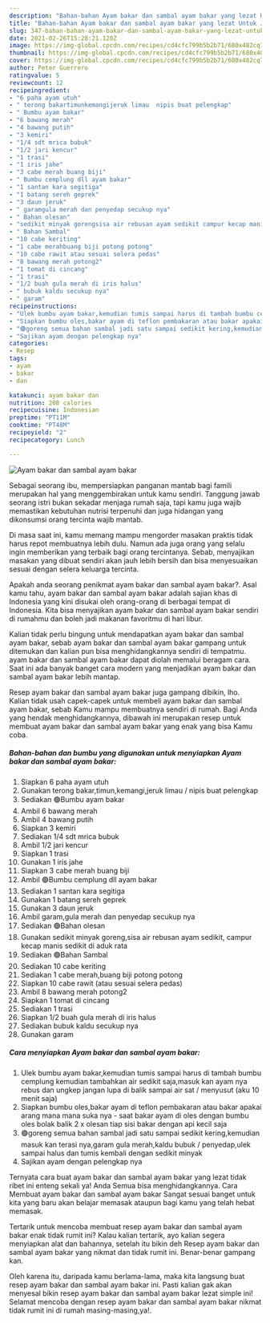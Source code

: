 ```yaml
---
description: "Bahan-bahan Ayam bakar dan sambal ayam bakar yang lezat Untuk Jualan"
title: "Bahan-bahan Ayam bakar dan sambal ayam bakar yang lezat Untuk Jualan"
slug: 347-bahan-bahan-ayam-bakar-dan-sambal-ayam-bakar-yang-lezat-untuk-jualan
date: 2021-02-26T15:28:21.120Z
image: https://img-global.cpcdn.com/recipes/cd4cfc799b5b2b71/680x482cq70/ayam-bakar-dan-sambal-ayam-bakar-foto-resep-utama.jpg
thumbnail: https://img-global.cpcdn.com/recipes/cd4cfc799b5b2b71/680x482cq70/ayam-bakar-dan-sambal-ayam-bakar-foto-resep-utama.jpg
cover: https://img-global.cpcdn.com/recipes/cd4cfc799b5b2b71/680x482cq70/ayam-bakar-dan-sambal-ayam-bakar-foto-resep-utama.jpg
author: Peter Guerrero
ratingvalue: 5
reviewcount: 12
recipeingredient:
- "6 paha ayam utuh"
- " terong bakartimunkemangijeruk limau  nipis buat pelengkap"
- " Bumbu ayam bakar"
- "6 bawang merah"
- "4 bawang putih"
- "3 kemiri"
- "1/4 sdt mrica bubuk"
- "1/2 jari kencur"
- "1 trasi"
- "1 iris jahe"
- "3 cabe merah buang biji"
- " Bumbu cemplung dll ayam bakar"
- "1 santan kara segitiga"
- "1 batang sereh geprek"
- "3 daun jeruk"
- " garamgula merah dan penyedap secukup nya"
- " Bahan olesan"
- "sedikit minyak gorengsisa air rebusan ayam sedikit campur kecap manis sedikit di aduk rata"
- " Bahan Sambal"
- "10 cabe keriting"
- "1 cabe merahbuang biji potong potong"
- "10 cabe rawit atau sesuai selera pedas"
- "8 bawang merah potong2"
- "1 tomat di cincang"
- "1 trasi"
- "1/2 buah gula merah di iris halus"
- " bubuk kaldu secukup nya"
- " garam"
recipeinstructions:
- "Ulek bumbu ayam bakar,kemudian tumis sampai harus di tambah bumbu cemplung kemudian tambahkan air sedikit saja,masuk kan ayam nya rebus dan ungkep jangan lupa di balik sampai air sat / menyusut (aku 10 menit saja)"
- "Siapkan bumbu oles,bakar ayam di teflon pembakaran atau bakar apakai arang mana mana suka nya  saat bakar ayam di oles dengan bumbu oles bolak balik 2 x olesan tiap sisi bakar dengan api kecil saja"
- "🟢goreng semua bahan sambal jadi satu sampai sedikit kering,kemudian masuk kan terasi nya,garam gula merah,kaldu bubuk / penyedap,ulek sampai halus dan tumis kembali dengan sedikit minyak"
- "Sajikan ayam dengan pelengkap nya"
categories:
- Resep
tags:
- ayam
- bakar
- dan

katakunci: ayam bakar dan 
nutrition: 208 calories
recipecuisine: Indonesian
preptime: "PT11M"
cooktime: "PT48M"
recipeyield: "2"
recipecategory: Lunch

---
```



![Ayam bakar dan sambal ayam bakar](https://img-global.cpcdn.com/recipes/cd4cfc799b5b2b71/680x482cq70/ayam-bakar-dan-sambal-ayam-bakar-foto-resep-utama.jpg)

Sebagai seorang ibu, mempersiapkan panganan mantab bagi famili merupakan hal yang menggembirakan untuk kamu sendiri. Tanggung jawab seorang istri bukan sekadar menjaga rumah saja, tapi kamu juga wajib memastikan kebutuhan nutrisi terpenuhi dan juga hidangan yang dikonsumsi orang tercinta wajib mantab.

Di masa  saat ini, kamu memang mampu mengorder masakan praktis tidak harus repot membuatnya lebih dulu. Namun ada juga orang yang selalu ingin memberikan yang terbaik bagi orang tercintanya. Sebab, menyajikan masakan yang dibuat sendiri akan jauh lebih bersih dan bisa menyesuaikan sesuai dengan selera keluarga tercinta. 



Apakah anda seorang penikmat ayam bakar dan sambal ayam bakar?. Asal kamu tahu, ayam bakar dan sambal ayam bakar adalah sajian khas di Indonesia yang kini disukai oleh orang-orang di berbagai tempat di Indonesia. Kita bisa menyajikan ayam bakar dan sambal ayam bakar sendiri di rumahmu dan boleh jadi makanan favoritmu di hari libur.

Kalian tidak perlu bingung untuk mendapatkan ayam bakar dan sambal ayam bakar, sebab ayam bakar dan sambal ayam bakar gampang untuk ditemukan dan kalian pun bisa menghidangkannya sendiri di tempatmu. ayam bakar dan sambal ayam bakar dapat diolah memalui beragam cara. Saat ini ada banyak banget cara modern yang menjadikan ayam bakar dan sambal ayam bakar lebih mantap.

Resep ayam bakar dan sambal ayam bakar juga gampang dibikin, lho. Kalian tidak usah capek-capek untuk membeli ayam bakar dan sambal ayam bakar, sebab Kamu mampu membuatnya sendiri di rumah. Bagi Anda yang hendak menghidangkannya, dibawah ini merupakan resep untuk membuat ayam bakar dan sambal ayam bakar yang enak yang bisa Kamu coba.

<!--inarticleads1-->

##### Bahan-bahan dan bumbu yang digunakan untuk menyiapkan Ayam bakar dan sambal ayam bakar:

1. Siapkan 6 paha ayam utuh
1. Gunakan  terong bakar,timun,kemangi,jeruk limau / nipis buat pelengkap
1. Sediakan  🟢Bumbu ayam bakar
1. Ambil 6 bawang merah
1. Ambil 4 bawang putih
1. Siapkan 3 kemiri
1. Sediakan 1/4 sdt mrica bubuk
1. Ambil 1/2 jari kencur
1. Siapkan 1 trasi
1. Gunakan 1 iris jahe
1. Siapkan 3 cabe merah buang biji
1. Ambil  🟢Bumbu cemplung dll ayam bakar
1. Sediakan 1 santan kara segitiga
1. Gunakan 1 batang sereh geprek
1. Gunakan 3 daun jeruk
1. Ambil  garam,gula merah dan penyedap secukup nya
1. Sediakan  🟢Bahan olesan
1. Gunakan sedikit minyak goreng,sisa air rebusan ayam sedikit, campur kecap manis sedikit di aduk rata
1. Sediakan  🟢Bahan Sambal
1. Sediakan 10 cabe keriting
1. Sediakan 1 cabe merah,buang biji potong potong
1. Siapkan 10 cabe rawit (atau sesuai selera pedas)
1. Ambil 8 bawang merah potong2
1. Siapkan 1 tomat di cincang
1. Sediakan 1 trasi
1. Siapkan 1/2 buah gula merah di iris halus
1. Sediakan  bubuk kaldu secukup nya
1. Gunakan  garam




<!--inarticleads2-->

##### Cara menyiapkan Ayam bakar dan sambal ayam bakar:

1. Ulek bumbu ayam bakar,kemudian tumis sampai harus di tambah bumbu cemplung kemudian tambahkan air sedikit saja,masuk kan ayam nya rebus dan ungkep jangan lupa di balik sampai air sat / menyusut (aku 10 menit saja)
1. Siapkan bumbu oles,bakar ayam di teflon pembakaran atau bakar apakai arang mana mana suka nya  - saat bakar ayam di oles dengan bumbu oles bolak balik 2 x olesan tiap sisi bakar dengan api kecil saja
1. 🟢goreng semua bahan sambal jadi satu sampai sedikit kering,kemudian masuk kan terasi nya,garam gula merah,kaldu bubuk / penyedap,ulek sampai halus dan tumis kembali dengan sedikit minyak
1. Sajikan ayam dengan pelengkap nya




Ternyata cara buat ayam bakar dan sambal ayam bakar yang lezat tidak ribet ini enteng sekali ya! Anda Semua bisa menghidangkannya. Cara Membuat ayam bakar dan sambal ayam bakar Sangat sesuai banget untuk kita yang baru akan belajar memasak ataupun bagi kamu yang telah hebat memasak.

Tertarik untuk mencoba membuat resep ayam bakar dan sambal ayam bakar enak tidak rumit ini? Kalau kalian tertarik, ayo kalian segera menyiapkan alat dan bahannya, setelah itu bikin deh Resep ayam bakar dan sambal ayam bakar yang nikmat dan tidak rumit ini. Benar-benar gampang kan. 

Oleh karena itu, daripada kamu berlama-lama, maka kita langsung buat resep ayam bakar dan sambal ayam bakar ini. Pasti kalian gak akan menyesal bikin resep ayam bakar dan sambal ayam bakar lezat simple ini! Selamat mencoba dengan resep ayam bakar dan sambal ayam bakar nikmat tidak rumit ini di rumah masing-masing,ya!.

